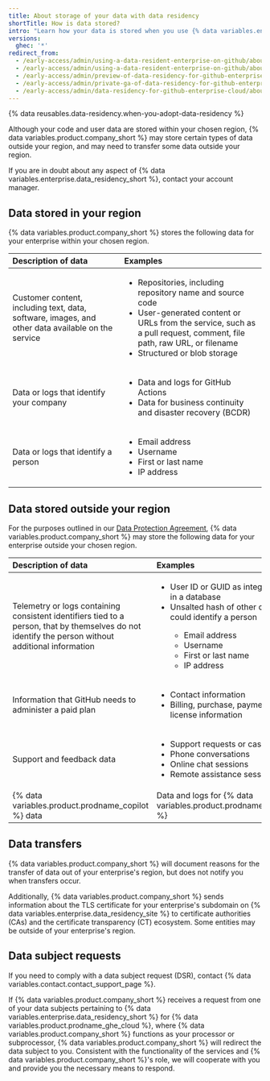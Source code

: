 ```yaml
---
title: About storage of your data with data residency
shortTitle: How is data stored?
intro: "Learn how your data is stored when you use {% data variables.enterprise.data_residency %}."
versions:
  ghec: '*'
redirect_from:
  - /early-access/admin/using-a-data-resident-enterprise-on-github/about-data-locality
  - /early-access/admin/using-a-data-resident-enterprise-on-github/about-data-residency
  - /early-access/admin/preview-of-data-residency-for-github-enterprise/about-data-residency-in-the-european-union
  - /early-access/admin/private-ga-of-data-residency-for-github-enterprise-cloud/about-data-residency-in-the-european-union
  - /early-access/admin/data-residency-for-github-enterprise-cloud/about-data-residency-in-the-european-union
---
```


{% data reusables.data-residency.when-you-adopt-data-residency %}

Although your code and user data are stored within your chosen region, {% data variables.product.company_short %} may store certain types of data outside your region, and may need to transfer some data outside your region.

If you are in doubt about any aspect of {% data variables.enterprise.data_residency_short %}, contact your account manager.

## Data stored in your region

{% data variables.product.company_short %} stores the following data for your enterprise within your chosen region.

| Description of data | Examples |
| :- | :- |
| Customer content, including text, data, software, images, and other data available on the service | <ul><li>Repositories, including repository name and source code</li><li>User-generated content or URLs from the service, such as a pull request, comment, file path, raw URL, or filename</li><li>Structured or blob storage</li></ul> |
| Data or logs that identify your company | <ul><li>Data and logs for GitHub Actions</li><li>Data for business continuity and disaster recovery (BCDR)</li></ul> |
| Data or logs that identify a person | <ul><li>Email address</li><li>Username</li><li>First or last name</li><li>IP address</li></ul> |

## Data stored outside your region

For the purposes outlined in our [Data Protection Agreement](https://github.com/customer-terms/github-data-protection-agreement), {% data variables.product.company_short %} may store the following data for your enterprise outside your chosen region.

| Description of data | Examples |
| :- | :- |
| Telemetry or logs containing consistent identifiers tied to a person, that by themselves do not identify the person without additional information | <ul><li>User ID or GUID as integer value in a database</li><li>Unsalted hash of other data that could identify a person</li><ul><li>Email address</li><li>Username</li><li>First or last name</li><li>IP address</li></ul> |
| Information that GitHub needs to administer a paid plan | <ul><li>Contact information</li><li>Billing, purchase, payment, or license information</li></ul> |
| Support and feedback data | <ul><li>Support requests or case notes</li><li>Phone conversations</li><li>Online chat sessions</li><li>Remote assistance sessions</li></ul> |
| {% data variables.product.prodname_copilot %} data | Data and logs for {% data variables.product.prodname_copilot %} |

## Data transfers

{% data variables.product.company_short %} will document reasons for the transfer of data out of your enterprise's region, but does not notify you when transfers occur.

Additionally, {% data variables.product.company_short %} sends information about the TLS certificate for your enterprise's subdomain on {% data variables.enterprise.data_residency_site %} to certificate authorities (CAs) and the certificate transparency (CT) ecosystem. Some entities may be outside of your enterprise's region.

## Data subject requests

If you need to comply with a data subject request (DSR), contact {% data variables.contact.contact_support_page %}.

If {% data variables.product.company_short %} receives a request from one of your data subjects pertaining to {% data variables.enterprise.data_residency_short %} for {% data variables.product.prodname_ghe_cloud %}, where {% data variables.product.company_short %} functions as your processor or subprocessor, {% data variables.product.company_short %} will redirect the data subject to you. Consistent with the functionality of the services and {% data variables.product.company_short %}'s role, we will cooperate with you and provide you the necessary means to respond.
